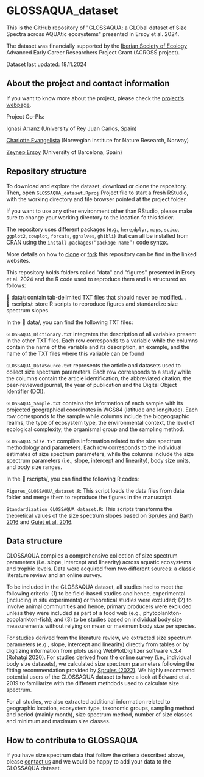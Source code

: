 # GLOSSAQUA_dataset

This is the GitHub repository of "GLOSSAQUA: a GLObal dataset of Size Spectra across AQUAtic ecosystems" presented in Ersoy et al. 2024.

The dataset was financially supported by the [Iberian Society of Ecology](https://www.sibecol.org/en/) Advanced Early Career Researchers Project Grant (ACROSS project).

Dataset last updated: 18.11.2024


## About the project and contact information

If you want to know more about the project, please check the [project's webpage](https://across.netlify.app/).

Project Co-PIs: 

<a href="https://www.ignasiarranz.com/" target="_blank">Ignasi Arranz</a> (University of Rey Juan Carlos, Spain)

<a href="https://charlotteevangelista.weebly.com/" target="_blank">Charlotte Evangelista</a> (Norwegian Institute for Nature Research, Norway)

<a href="https://zeynepersoy.com/" target="_blank">Zeynep Ersoy</a> (University of Barcelona, Spain)


## Repository structure

To download and explore the dataset, download or clone the repository. Then, open `GLOSSAQUA_dataset.Rproj` Project file to start a fresh RStudio, with the working directory and file browser pointed at the project folder.

If you want to use any other environment other than RStudio, please make sure to change your working directory to the location fo this folder.

The repository uses different packages (e.g., `here`,`dplyr`, `maps`, `scico`, `ggplot2`, `cowplot`, `forcats`, `gghalves`, `ghibli`) that can all be installed from CRAN using the `install.packages(“package name”)` code syntax.

More details on how to [clone](https://docs.github.com/en/repositories/creating-and-managing-repositories/cloning-a-repository) or [fork](https://docs.github.com/en/pull-requests/collaborating-with-pull-requests/working-with-forks/fork-a-repo) this repository can be find in the linked websites.

This repository holds folders called "data" and "figures" presented in Ersoy et al. 2024 and the R code used to reproduce them and is structured as follows:

📁 data/: contain  tab-delimited TXT files that should never be modified.  .    
📁 rscripts/: store R scripts to reproduce figures and standardize size spectrum slopes.


In the 📁 data/, you can find the following TXT files:

`GLOSSAQUA_Dictionary.txt`  integrates the description of all variables present in the other TXT files. Each row corresponds to a variable while the columns contain the name of the variable and its description, an example, and the name of the TXT files where this variable can be found

`GLOSSAQUA_DataSource.txt` represents the article and datasets used to collect size spectrum parameters. Each row corresponds to a study while the columns contain the article identification, the abbreviated citation, the peer-reviewed journal, the year of publication and the Digital Object Identifier (DOI).

`GLOSSAQUA_Sample.txt` contains the information of each sample with its projected geographical coordinates in WGS84 (latitude and longitude). Each row corresponds to the sample while columns include the biogeographic realms, the type of ecosystem type, the environmental context, the level of ecological complexity, the organismal group and the sampling method.

`GLOSSAQUA_Size.txt` compiles information related to the size spectrum methodology and parameters. Each row corresponds to the individual estimates of size spectrum parameters, while the columns include the size spectrum parameters (i.e., slope, intercept and linearity), body size units, and body size ranges.

In the 📁 rscripts/, you can find the following R codes:

`Figures_GLOSSAQUA_dataset.R`: This script loads the data files from data folder and merge them to reproduce the figures in the manuscript.

`Standardization_GLOSSAQUA_dataset.R`: This scripts transforms the theoretical values of the size spectrum slopes based on [Sprules and Barth 2016](https://cdnsciencepub.com/doi/abs/10.1139/cjfas-2015-0115) and [Guiet et al. 2016](https://www.sciencedirect.com/science/article/abs/pii/S0304380016301958).


## Data structure

GLOSSAQUA compiles a comprehensive collection of size spectrum parameters (i.e. slope, intercept and linearity) across aquatic ecosystems and trophic levels. Data were acquired from two different sources: a classic literature review and an online survey.

To be included in the GLOSSAQUA dataset, all studies had to meet the following criteria: (1) to be field-based studies and hence, experimental (including in situ experiments) or theoretical studies were excluded; (2) to involve animal communities and hence, primary producers were excluded unless they were included as part of a food web (e.g., phytoplankton-zooplankton-fish); and (3) to be studies based on individual body size measurements without relying on mean or maximum body size per species.

For studies derived from the literature review, we extracted size spectrum parameters (e.g., slope, intercept and linearity) directly from tables or by digitizing information from plots using WebPlotDigitizer software v.3.4 (Rohatgi 2020). For studies derived from the online survey (i.e., individual body size datasets), we calculated size spectrum parameters following the fitting recommendation provided by [Sprules (2022)](https://www.sciencedirect.com/science/article/abs/pii/B9780128191668000244?via%3Dihub). We highly recommend potential users of the GLOSSAQUA dataset to have a look at Edward et al. 2019 to familiarize with the different methdods used to calculate size spectrum.

For all studies, we also extracted additional information related to geographic location, ecosystem type, taxonomic groups, sampling method and period (mainly month), size spectrum method, number of size classes and minimum and maximum size classes. 
 
## How to contribute to GLOSSAQUA

If you have size spectrum data that follow the criteria described above, please
<a href='mailto:ignasi.arranz@urjc.es,charlotte.evangelista0@gmail.com,zzeynepersoy@gmail.com'>contact us</a> and we would be happy to add your data to the GLOSSAQUA dataset.


